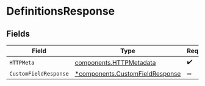# DefinitionsResponse


## Fields

| Field                                                                             | Type                                                                              | Required                                                                          | Description                                                                       |
| --------------------------------------------------------------------------------- | --------------------------------------------------------------------------------- | --------------------------------------------------------------------------------- | --------------------------------------------------------------------------------- |
| `HTTPMeta`                                                                        | [components.HTTPMetadata](../../models/components/httpmetadata.md)                | :heavy_check_mark:                                                                | N/A                                                                               |
| `CustomFieldResponse`                                                             | [*components.CustomFieldResponse](../../models/components/customfieldresponse.md) | :heavy_minus_sign:                                                                | N/A                                                                               |